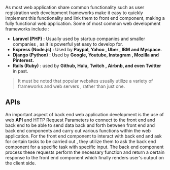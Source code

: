 
As most web application share common functionality such as user registration web development frameworks make it easy to quickly implement this functionality  and link them to front end component, making a fully functional web application. 
Some of most common web development frameworks include :

- **Laravel (PHP)** : Usually used by startup companies and smaller companies , as it is powerful yet easy to develop for.
- **Express (Node.js)** : Used by **Paypal, Yahoo ,  Uber ,  IBM and Myspace.**
- **Django (Python)** : Used by **Google, Youtube, Instagram , Mozilla and Pinterest.**
- **Rails (Ruby)** : used by **Github, Hulu, Twitch , Airbnb, and even Twitter** in past.

> It must be noted that popular websites usually utilize a variety of frameworks and web servers , rather than just one.

## APIs
An important aspect of back end web application development is the use of web **API**  and HTTP Request Parameters to connect to the front end and back end to be able to send 	data back and forth between front end and back end components and carry out various functions within the web application.
For the front end component to interact with back end and ask for certain tasks to be carried out , they utilize them to ask the back end component for a specific task with specific input. The back end component process these requests perform the necessary function and return a certain response to the front end component which finally renders user's output on the client side.


